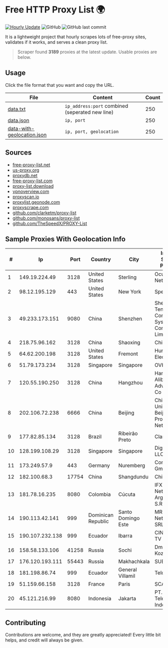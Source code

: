 
# Free HTTP Proxy List 🌍

[![Hourly Update](https://github.com/mertguvencli/http-proxy-list/actions/workflows/main.yml/badge.svg?branch=main)](https://github.com/mertguvencli/http-proxy-list/actions/workflows/main.yml)
![GitHub](https://img.shields.io/github/license/mertguvencli/http-proxy-list)
![GitHub last commit](https://img.shields.io/github/last-commit/mertguvencli/http-proxy-list)

It is a lightweight project that hourly scrapes lots of free-proxy sites, validates if it works, and serves a clean proxy list.


> Scraper found **3189** proxies at the latest update. Usable proxies are below.

## Usage

Click the file format that you want and copy the URL.


|File|Content|Count|
|----|-------|-----|
|[data.txt](https://raw.githubusercontent.com/mertguvencli/http-proxy-list/main/proxy-list/data.txt)|`ip_address:port` combined (seperated new line)|250|
|[data.json](https://raw.githubusercontent.com/mertguvencli/http-proxy-list/main/proxy-list/data.json)|`ip, port`|250|
|[data-with-geolocation.json](https://raw.githubusercontent.com/mertguvencli/http-proxy-list/main/proxy-list/data-with-geolocation.json)|`ip, port, geolocation`|250|

## Sources

* [free-proxy-list.net](https://free-proxy-list.net)
* [us-proxy.org](https://www.us-proxy.org)
* [proxydb.net](http://proxydb.net)
* [free-proxy-list.com](https://free-proxy-list.com/?page=&port=&type%5B%5D=http&type%5B%5D=https&up_time=0&search=Search)
* [proxy-list.download](https://www.proxy-list.download/HTTP)
* [vpnoverview.com](https://vpnoverview.com/privacy/anonymous-browsing/free-proxy-servers)
* [proxyscan.io](https://www.proxyscan.io)
* [proxylist.geonode.com](https://proxylist.geonode.com/api/proxy-list?limit=300&page=1&sort_by=lastChecked&sort_type=desc&protocols=http,https)
* [proxyscrape.com](https://api.proxyscrape.com/v2/?request=displayproxies&protocol=http&timeout=10000&country=all&ssl=all&anonymity=all)
* [github.com/clarketm/proxy-list](https://raw.githubusercontent.com/clarketm/proxy-list/master/proxy-list-raw.txt)
* [github.com/monosans/proxy-list](https://raw.githubusercontent.com/monosans/proxy-list/main/proxies/http.txt)
* [github.com/TheSpeedX/PROXY-List](https://raw.githubusercontent.com/TheSpeedX/PROXY-List/master/http.txt)


## Sample Proxies With Geolocation Info

|#|Ip|Port|Country|City|Internet Service Provider|
|-|--|----|-------|----|-------------------------|
|1|149.19.224.49|3128|United States|Sterling|Oculus Networks Inc|
|2|98.12.195.129|443|United States|New York|Spectrum|
|3|49.233.173.151|9080|China|Shenzhen|Shenzhen Tencent Computer Systems Company Limited|
|4|218.75.96.162|3128|China|Shaoxing|Chinanet|
|5|64.62.200.198|3128|United States|Fremont|Hurricane Electric LLC|
|6|51.79.173.234|3128|Singapore|Singapore|OVH SAS|
|7|120.55.190.250|3128|China|Hangzhou|Hangzhou Alibaba Advertising Co|
|8|202.106.72.238|6666|China|Beijing|China Unicom Beijing Province Network|
|9|177.82.85.134|3128|Brazil|Ribeirão Preto|Claro S.A.|
|10|128.199.108.29|3128|Singapore|Singapore|DigitalOcean, LLC|
|11|173.249.57.9|443|Germany|Nuremberg|Contabo GmbH|
|12|182.100.68.3|17754|China|Shangdundu|Chinanet|
|13|181.78.16.235|8080|Colombia|Cúcuta|IFX Networks Argentina S.R.L|
|14|190.113.42.141|999|Dominican Republic|Santo Domingo Este|MR Networking, SRL|
|15|190.107.232.138|999|Ecuador|Ibarra|CINECABLE TV|
|16|158.58.133.106|41258|Russia|Sochi|Dmitriy V. Kozmenko|
|17|176.120.193.111|55443|Russia|Makhachkala|SUBNET05|
|18|181.198.86.74|999|Ecuador|General Villamil|Telconet S.A|
|19|51.159.66.158|3128|France|Paris|SCALEWAY|
|20|45.121.216.99|8080|Indonesia|Jakarta|PT. Mora Telematika Indonesia|



## Contributing

Contributions are welcome, and they are greatly appreciated! Every
little bit helps, and credit will always be given.

